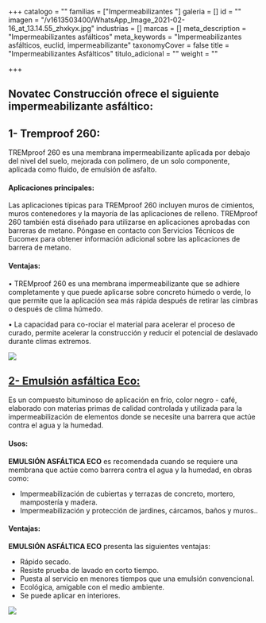 +++
catalogo = ""
familias = ["Impermeabilizantes  "]
galeria = []
id = ""
imagen = "/v1613503400/WhatsApp_Image_2021-02-16_at_13.14.55_zhxkyx.jpg"
industrias = []
marcas = []
meta_description = "Impermeabilizantes asfálticos"
meta_keywords = "Impermeabilizantes asfálticos, euclid, impermeabilizante"
taxonomyCover = false
title = "Impermeabilizantes Asfálticos"
titulo_adicional = ""
weight = ""

+++
## Novatec Construcción ofrece el siguiente impermeabilizante asfáltico:

## **1- Tremproof 260:**

TREMproof 260 es una membrana impermeabilizante aplicada por debajo del nivel del suelo, mejorada con polímero, de un solo componente, aplicada como fluido, de emulsión de asfalto.

#### **Aplicaciones principales:**

Las aplicaciones típicas para TREMproof 260 incluyen muros de cimientos, muros contenedores y la mayoría de las aplicaciones de relleno. TREMproof 260 también está diseñado para utilizarse en aplicaciones aprobadas con barreras de metano. Póngase en contacto con Servicios Técnicos de Eucomex para obtener información adicional sobre las aplicaciones de barrera de metano.

#### **Ventajas:**

• TREMproof 260 es una membrana impermeabilizante que se adhiere completamente y que puede aplicarse sobre concreto húmedo o verde, lo que permite que la aplicación sea más rápida después de retirar las cimbras o después de clima húmedo.

• La capacidad para co-rociar el material para acelerar el proceso de curado, permite acelerar la construcción y reducir el potencial de deslavado durante climas extremos.

![](https://res.cloudinary.com/drnun7bay/image/upload/v1613508480/WhatsApp_Image_2021-01-21_at_10.37.10-standard-scale-4_00x-gigapixel_ss0ehl.jpg)

## [**2- Emulsión asfáltica Eco:**](https://www.toxement.com.co/productos/portafolio/impermeabilizaci%C3%B3n-de-placas-y-cubiertas/impermeabilizantes-asf%C3%A1lticos/?prodId=1458)

Es un compuesto bituminoso de aplicación en frío, color negro - café, elaborado con materias primas de calidad controlada y utilizada para la impermeabilización de elementos donde se necesite una barrera que actúe contra el agua y la humedad.

#### **Usos:**

**EMULSIÓN ASFÁLTICA ECO** es recomendada cuando se requiere una membrana que actúe como barrera contra el agua y la humedad, en obras como:

* Impermeabilización de cubiertas y terrazas de concreto, mortero, mampostería y madera.
* Impermeabilización y protección de jardines, cárcamos, baños y muros..

#### **Ventajas:**

**EMULSIÓN ASFÁLTICA ECO** presenta las siguientes ventajas:

* Rápido secado.
* Resiste prueba de lavado en corto tiempo.
* Puesta al servicio en menores tiempos que una emulsión convencional.
* Ecológica, amigable con el medio ambiente.
* Se puede aplicar en interiores.

![](https://res.cloudinary.com/drnun7bay/image/upload/v1610053560/WhatsApp_Image_2021-01-07_at_15.05.06_ssjsjx.jpg)